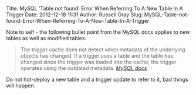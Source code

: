 Title: MySQL 'Table not found' Error When Referring To A New Table In A Trigger
Date: 2012-12-18 11:31
Author: Russell Gray
Slug: MySQL-Table-not-found-Error-When-Referring-To-A-New-Table-In-A-Trigger

Note to self - the following bullet point from the MySQL docs applies to new
tables as well as modified tables.

> The trigger cache does not detect when metadata of the underlying objects
> has changed. If a trigger uses a table and the table has changed since the
> trigger was loaded into the cache, the trigger operates using the outdated
> metadata.
<cite>[MySQL docs][1]</cite>

Do not hot-deploy a new table and a trigger update to refer to it, bad
things will happen.


[1]: http://dev.mysql.com/doc/refman/5.6/en/stored-program-restrictions.html